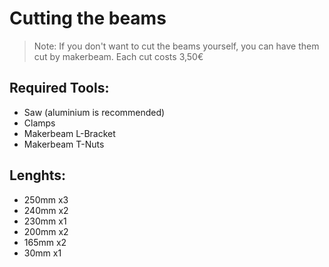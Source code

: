 # Cutting the beams

>Note: If you don't want to cut the beams yourself, you can have them cut by makerbeam. Each cut costs 3,50€

## Required Tools:
- Saw (aluminium is recommended)
- Clamps
- Makerbeam L-Bracket
- Makerbeam T-Nuts

## Lenghts:
- 250mm x3
- 240mm x2
- 230mm x1
- 200mm x2
- 165mm x2
- 30mm x1

